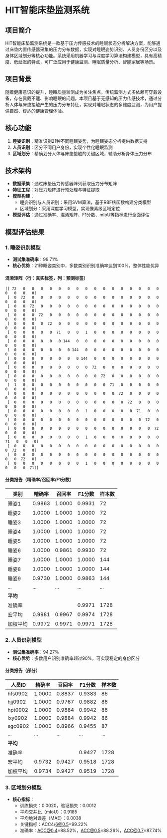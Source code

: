 # HIT智能床垫监测系统

## 项目简介
HIT智能床垫监测系统是一款基于压力传感技术的睡眠状态分析解决方案，能够通过床垫内置传感器采集的压力分布数据，实现对睡眠姿势识别、人员身份区分以及身体区域划分等核心功能。系统采用机器学习与深度学习算法构建模型，具有高精度、低延迟的特点，可广泛应用于健康监测、睡眠质量分析、智能家居等场景。


## 项目背景
随着健康意识的提升，睡眠质量监测成为关注焦点。传统监测方式多依赖可穿戴设备，存在佩戴不适、影响睡眠的问题。本项目基于无感知的压力传感技术，通过分析人体与床垫接触产生的压力分布特征，实现对睡眠状态的多维度监测，为用户提供自然、舒适的健康管理体验。


## 核心功能
1. **睡姿识别**：精准识别21种不同睡眠姿势，为睡眠姿态分析提供数据支持
2. **人员识别**：区分不同用户身份，实现个性化睡眠监测
3. **区域划分**：精确划分人体与床垫接触的关键区域，辅助分析身体压力分布


## 技术架构
- **数据采集**：通过床垫压力传感器阵列获取压力分布矩阵
- **特征工程**：对压力矩阵进行预处理与特征提取
- **模型构建**：
  - 睡姿识别与人员识别：采用SVM算法，基于RBF核函数构建分类模型
  - 区域划分：采用深度学习模型，实现像素级区域定位
- **模型评估**：通过准确率、混淆矩阵、F1分数、mIoU等指标进行全面评估


## 模型评估结果

### 1. 睡姿识别模型
- **测试集准确率**：99.71%
- **核心优势**：21种睡姿类别中，多数类别识别准确率达到100%，整体性能优异

#### 混淆矩阵（行：真实标签，列：预测标签）
```
[[ 72   0   0   0   0   0   0   0   0   0   0   0   0   0   0   0   0   0   0   0   0]
 [  0  72   0   0   0   0   0   0   0   0   0   0   0   0   0   0   0   0   0   0   0]
 [  0   0  72   0   0   0   0   0   0   0   0   0   0   0   0   0   0   0   0   0   0]
 [  0   0   0  72   0   0   0   0   0   0   0   0   0   0   0   0   0   0   0   0   0]
 [  0   0   0   0  72   0   0   0   0   0   0   0   0   0   0   0   0   0   0   0   0]
 [  0   0   0   0   0  71   0   0   1   0   0   0   0   0   0   0   0   0   0   0   0]
 [  0   0   0   0   0   0 144   0   0   0   0   0   0   0   0   0   0   0   0   0   0]
 [  0   0   0   0   0   0   0 144   0   0   0   0   0   0   0   0   0   0   0   0   0]
 [  0   0   0   0   0   0   0   0 144   0   0   0   0   0   0   0   0   0   0   0   0]
 [  0   0   0   0   0   0   0   0   0  72   0   0   0   0   0   0   0   0   0   0   0]
 [  0   0   0   0   0   0   0   0   0   0  72   0   0   0   0   0   0   0   0   0   0]
 [  1   0   0   0   0   0   0   0   0   0   0  71   0   0   0   0   0   0   0   0   0]
 [  0   0   0   0   0   0   0   0   0   0   0   0  72   0   0   0   0   0   0   0   0]
 [  0   0   0   0   0   0   0   0   0   0   0   0   0  72   0   0   0   0   0   0   0]
 [  0   0   0   0   0   0   0   0   1   0   0   0   0   0  71   0   0   0   0   0   0]
 [  0   0   0   0   0   0   0   0   0   0   0   0   0   0   0  72   0   0   0   0   0]
 [  0   0   0   0   0   0   0   0   0   0   0   0   0   0   0   0  72   0   0   0   0]
 [  0   0   0   0   0   0   0   0   1   0   0   0   0   0   0   0   0  71   0   0   0]
 [  0   0   0   0   0   0   0   0   0   0   0   0   0   0   0   0   0   0  72   0   0]
 [  0   0   0   0   0   0   0   0   0   0   0   0   0   0   0   0   0   0   0  72   0]
 [  0   0   0   0   0   0   0   0   1   0   0   0   0   0   0   0   0   0   0   0  71]]
```

#### 分类报告（精确率/召回率/F1分数）
| 类别   | 精确率 | 召回率 | F1分数 | 样本数 |
|--------|--------|--------|--------|--------|
| 睡姿1  | 0.9863 | 1.0000 | 0.9931 | 72     |
| 睡姿2  | 1.0000 | 1.0000 | 1.0000 | 72     |
| 睡姿3  | 1.0000 | 1.0000 | 1.0000 | 72     |
| 睡姿4  | 1.0000 | 1.0000 | 1.0000 | 72     |
| 睡姿5  | 1.0000 | 1.0000 | 1.0000 | 72     |
| 睡姿6  | 1.0000 | 0.9861 | 0.9930 | 72     |
| 睡姿7  | 1.0000 | 1.0000 | 1.0000 | 144    |
| 睡姿8  | 1.0000 | 1.0000 | 1.0000 | 144    |
| 睡姿9  | 0.9730 | 1.0000 | 0.9863 | 144    |
| ...    | ...    | ...    | ...    | ...    |
| **平均** |        |        |        |        |
| 准确率 |        |        | 0.9971 | 1728   |
| 宏平均 | 0.9981 | 0.9967 | 0.9974 | 1728   |
| 加权平均 | 0.9972 | 0.9971 | 0.9971 | 1728   |


### 2. 人员识别模型
- **测试集准确率**：94.27%
- **核心优势**：多数用户识别准确率超过90%，可实现稳定的身份区分

#### 分类报告（部分）
| 人员ID  | 精确率 | 召回率 | F1分数 | 样本数 |
|---------|--------|--------|--------|--------|
| hfs0902 | 1.0000 | 0.8837 | 0.9383 | 86     |
| hjj0902 | 1.0000 | 0.9767 | 0.9882 | 86     |
| hpt0902 | 1.0000 | 0.9884 | 0.9942 | 86     |
| lxy0902 | 1.0000 | 0.9884 | 0.9942 | 86     |
| sgc0902 | 1.0000 | 0.8966 | 0.9455 | 87     |
| ...     | ...    | ...    | ...    | ...    |
| **平均** |        |        |        |        |
| 准确率 |        |        | 0.9427 | 1728   |
| 宏平均 | 0.9732 | 0.9427 | 0.9518 | 1728   |
| 加权平均 | 0.9734 | 0.9427 | 0.9519 | 1728   |


### 3. 区域划分模型
- **核心指标**：
  - 训练损失：0.0020，验证损失：0.0012
  - 平均交并比（mIoU）：0.9185
  - 平均绝对误差（MAE）：0.0038
  - 关键指标：ACC4/6@0.5=99.22%
  - 准确率：ACC@0.4=88.52%，ACC@0.5=88.26%，ACC@0.7=87.74%


